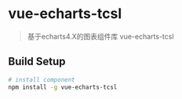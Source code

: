 # vue-echarts-tcsl

> 基于echarts4.X的图表组件库 vue-echarts-tcsl


## Build Setup

``` bash
# install component
npm install -g vue-echarts-tcsl


